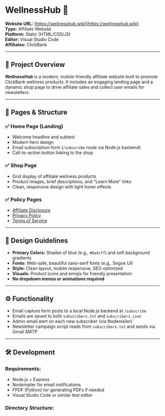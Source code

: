 # WellnessHub 🌿

**Website URL:** [https://wellnesshub.wiki](https://wellnesshub.wiki)  
**Type:** Affiliate Website  
**Platform:** Static (HTML/CSS/JS)  
**Editor:** Visual Studio Code  
**Affiliates:** ClickBank  

---

## 📌 Project Overview

**WellnessHub** is a modern, mobile-friendly affiliate website built to promote ClickBank wellness products. It includes an engaging landing page and a dynamic shop page to drive affiliate sales and collect user emails for newsletters.

---

## 📄 Pages & Structure

### ✅ Home Page (Landing)
- Welcome headline and subtext
- Modern hero design
- Email subscription form (`/subscribe` route via Node.js backend)
- Call-to-action button linking to the shop

### ✅ Shop Page
- Grid display of affiliate wellness products
- Product images, brief descriptions, and "Learn More" links
- Clean, responsive design with light hover effects

### ✅ Policy Pages
- [Affiliate Disclosure](affiliatedisclosure.html)
- [Privacy Policy](policy.html)
- [Terms of Service](termsofservice.html)

---

## 🎨 Design Guidelines

- **Primary Colors:** Shades of blue (e.g., `#0a4cff`) and soft background gradients
- **Fonts:** Web-safe, beautiful sans-serif fonts (e.g., Segoe UI)
- **Style:** Clean layout, mobile responsive, SEO optimized
- **Visuals:** Product icons and emojis for friendly presentation
- **No dropdown menus or animations required**

---

## ⚙️ Functionality

- Email capture form posts to a local Node.js backend at `/subscribe`
- Emails are saved to both `subscribers.txt` and `subscribers.json`
- Admin email alert on each new subscriber (via Nodemailer)
- Newsletter campaign script reads from `subscribers.txt` and sends via Gmail SMTP

---

## 🛠️ Development

### Requirements:
- Node.js + Express
- Nodemailer for email notifications
- FPDF (Python) for generating PDFs if needed
- Visual Studio Code or similar text editor

### Directory Structure:
